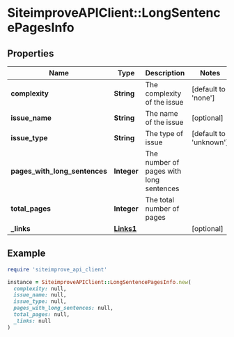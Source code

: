 # SiteimproveAPIClient::LongSentencePagesInfo

## Properties

| Name | Type | Description | Notes |
| ---- | ---- | ----------- | ----- |
| **complexity** | **String** | The complexity of the issue | [default to &#39;none&#39;] |
| **issue_name** | **String** | The name of the issue | [optional] |
| **issue_type** | **String** | The type of issue | [default to &#39;unknown&#39;] |
| **pages_with_long_sentences** | **Integer** | The number of pages with long sentences |  |
| **total_pages** | **Integer** | The total number of pages |  |
| **_links** | [**Links1**](Links1.md) |  | [optional] |

## Example

```ruby
require 'siteimprove_api_client'

instance = SiteimproveAPIClient::LongSentencePagesInfo.new(
  complexity: null,
  issue_name: null,
  issue_type: null,
  pages_with_long_sentences: null,
  total_pages: null,
  _links: null
)
```

